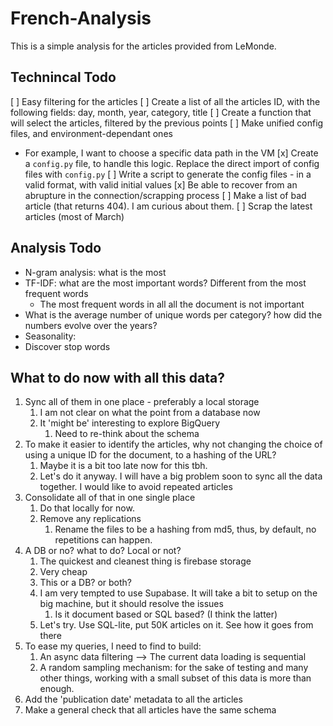 # French-Analysis
This is a simple analysis for the articles provided from LeMonde.

## Technincal Todo
[ ] Easy filtering for the articles
  [ ] Create a list of all the articles ID, with the following fields: day, month, year, category, title
  [ ] Create a function that will select the articles, filtered by the previous points
[ ] Make unified config files, and environment-dependant ones
  * For example, I want to choose a specific data path in the VM
  [x] Create a `config.py` file, to handle this logic. Replace the direct import of config files with `config.py`
  [ ] Write a script to generate the config files - in a valid format, with valid initial values
[x] Be able to recover from an abrupture in the connection/scrapping process
[ ] Make a list of bad article (that returns 404). I am curious about them.
[ ] Scrap the latest articles (most of March)

## Analysis Todo
* N-gram analysis: what is the most 
* TF-IDF: what are the most important words? Different from the most frequent words
  * The most frequent words in all all the document is not important
* What is the average number of unique words per category? how did the numbers evolve over the years?
* Seasonality:
* Discover stop words


## What to do now with all this data?
1. Sync all of them in one place - preferably a local storage
   1. I am not clear on what the point from a database now
   2. It 'might be' interesting to explore BigQuery
      1. Need to re-think about the schema
2. To make it easier to identify the articles, why not changing the choice of using a unique ID for the document, to a hashing of the URL?
   1. Maybe it is a bit too late now for this tbh. 
   2. Let's do it anyway. I will have a big problem soon to sync all the data together. I would like to avoid repeated articles
3. Consolidate all of that in one single place
   1. Do that locally for now.
   2. Remove any replications
      1. Rename the files to be a hashing from md5, thus, by default, no repetitions can happen.
4. A DB or no? what to do? Local or not?
   1. The quickest and cleanest thing is firebase storage
   2. Very cheap
   3. This or a DB? or both?
   4. I am very tempted to use Supabase. It will take a bit to setup on the big machine, but it should resolve the issues
      1. Is it document based or SQL based? (I think the latter)
   5. Let's try. Use SQL-lite, put 50K articles on it. See how it goes from there
5. To ease my queries, I need to find to build:
   1. An async data filtering --> The current data loading is sequential
   2. A random sampling mechanism: for the sake of testing and many other things, working with a small subset of this data is more than enough.
6. Add the 'publication date' metadata to all the articles
7. Make a general check that all articles have the same schema